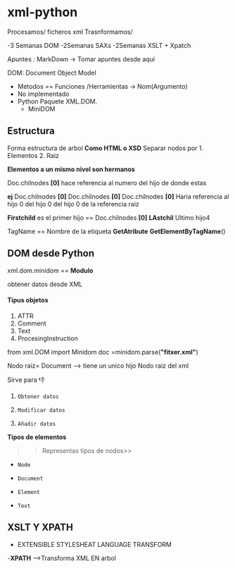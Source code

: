 # xml-python

Procesamos/       ficheros xml
Trasnformamos/

-3 Semanas DOM
-2Semanas SAXs
-2Semanas XSLT + Xpatch


Apuntes : MarkDown → Tomar apuntes desde aqui

DOM: Document Object Model 
* Metodos == Funciones /Herramientas → Nom(Argumento)
* No implementado 
* Python Paquete XML.DOM.
    * MiniDOM


## Estructura
Forma estructura de arbol **Como HTML o XSD**
Separar nodos por 
    1. Elementos 
    2. Raiz

**Elementos a un mismo nivel son hermanos**

Doc.chilnodes **[0]** hace referencia al numero del hijo de donde estas 

**ej**
Doc.chilnodes **[0]** Doc.chilnodes **[0]** Doc.chilnodes **[0]** 
Haria referencia al hijo 0 del hijo 0 del hijo 0 de la referencia raiz

**Firstchild** es el primer hijo == Doc.chilnodes **[0]**
**LAstchil** Ultimo hijo4

TagName == Nombre de la etiqueta
**GetAtribute**
**GetElementByTagName**()


## DOM desde Python

xml.dom.minidom == **Modulo**

obtener datos desde XML

#### Tipus objetos
1. ATTR
1. Comment
1. Text
1. ProcesingInstruction



from xml.DOM import Minidom
doc =minidom.parse(**"fitxer.xml"**)



Nodo raiz= Document --> tiene un unico hijo Nodo raiz del xml


	
Sirve para :-1: 
1.     Obtener datos
2.     Modificar datos
3.     Añadir datos



**Tipos de elementos**
>>Representas tipos de nodos>>
*     Node
*     Document 
*     Element
*     Text


## XSLT  Y XPATH
- EXTENSIBLE STYLESHEAT LANGUAGE TRANSFORM

-**XPATH** -->Transforma XML EN arbol

